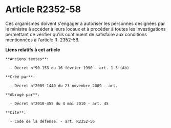 # Article R2352-58

Ces organismes doivent s'engager à autoriser les personnes désignées par le ministre à accéder à leurs locaux et à procéder à
toutes les investigations permettant de vérifier qu'ils continuent de satisfaire aux conditions mentionnées à l'article R.
2352-56.

**Liens relatifs à cet article**

	**Anciens textes**:

	  - Décret n°90-153 du 16 février 1990 - art. 1-5 (Ab)

	**Créé par**:

	  - Décret n°2009-1440 du 23 novembre 2009 - art.

	**Abrogé par**:

	  - Décret n°2010-455 du 4 mai 2010 - art. 45

	**Cite**:

	  - Code de la défense. - art. R2352-56

